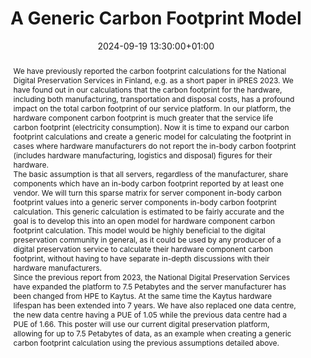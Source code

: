 ---
abstract: 'We have previously reported the carbon footprint calculations for the National
  Digital Preservation Services in Finland, e.g. as a short paper in iPRES 2023. We
  have found out in our calculations that the carbon footprint for the hardware, including
  both manufacturing, transportation and disposal costs, has a profound impact on
  the total carbon footprint of our service platform. In our platform, the hardware
  component carbon footprint is much greater that the service life carbon footprint
  (electricity consumption). Now it is time to expand our carbon footprint calculations
  and create a generic model for calculating the footprint in cases where hardware
  manufacturers do not report the in-body carbon footprint (includes hardware manufacturing,
  logistics and disposal) figures for their hardware.


  The basic assumption is that all servers, regardless of the manufacturer, share
  components which have an in-body carbon footprint reported by at least one vendor.
  We will turn this sparse matrix for server component in-body carbon footprint values
  into a generic server components in-body carbon footprint calculation. This generic
  calculation is estimated to be fairly accurate and the goal is to develop this into
  an open model for hardware component carbon footprint calculation. This model would
  be highly beneficial to the digital preservation community in general, as it could
  be used by any producer of a digital preservation service to calculate their hardware
  component carbon footprint, without having to have separate in-depth discussions
  with their hardware manufacturers.


  Since the previous report from 2023, the National Digital Preservation Services
  have expanded the platform to 7.5 Petabytes and the server manufacturer has been
  changed from HPE to Kaytus. At the same time the Kaytus hardware lifespan has been
  extended into 7 years. We have also replaced one data centre, the new data centre
  having a PUE of 1.05 while the previous data centre had a PUE of 1.66. This poster
  will use our current digital preservation platform, allowing for up to 7.5 Petabytes
  of data, as an example when creating a generic carbon footprint calculation using
  the previous assumptions detailed above.'
creators:
- Mikko Tiainen
date: 2024-09-19 13:30:00+01:00
document_url: https://doi.org/10.5281/zenodo.13683021
grand_parent: iPRES
institutions: []
keywords:
- legal and social responsibilities for dp
- scaling up
landing_page_url: https://zenodo.org/records/13683021
language: eng
layout: publication
license: Creative Commons Attribution 4.0 (CC-BY-4.0)
notes_url: ''
parent: iPRES 2024
publication_type: poster
size: null
slides_url: ''
source_name: iPRES
stream_url: ''
title: A Generic Carbon Footprint Model
year: 2024
---